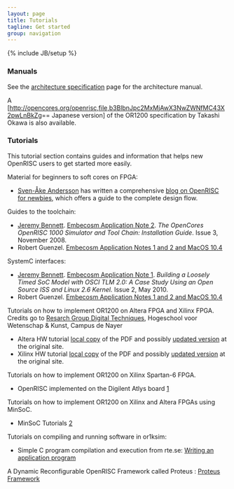 ```yaml
---
layout: page
title: Tutorials
tagline: Get started
group: navigation
---
```

{% include JB/setup %}

### Manuals

See the [architecture specification][] page for the architecture manual.

A
[<http://opencores.org/openrisc,file,b3BlbnJpc2MxMjAwX3NwZWNfMC43X2pwLnBkZg>==
Japanese version] of the OR1200 specification by Takashi Okawa is also
available.

### Tutorials

This tutorial section contains guides and information that helps new
OpenRISC users to get started more easily.

Material for beginners to soft cores on FPGA:

-   [Sven-Åke Andersson][] has written a comprehensive [blog on OpenRISC
    for newbies][], which offers a guide to the complete design flow.

Guides to the toolchain:

-   [Jeremy Bennett][]. [Embecosm Application Note 2][]. *The OpenCores
    OpenRISC 1000 Simulator and Tool Chain: Installation Guide*. Issue
    3, November 2008.
-   Robert Guenzel. [Embecosm Application Notes 1 and 2 and MacOS
    10.4][]

SystemC interfaces:

-   [Jeremy Bennett][]. [Embecosm Application Note 1][]. *Building a
    Loosely Timed SoC Model with OSCI TLM 2.0: A Case Study Using an
    Open Source ISS and Linux 2.6 Kernel.* Issue 2, May 2010.
-   Robert Guenzel. [Embecosm Application Notes 1 and 2 and MacOS
    10.4][]

Tutorials on how to implement OR1200 on Altera FPGA and Xilinx FPGA.
Credits go to [Resarch Group Digital Techniques][], Hogeschool voor
Wetenschap & Kunst, Campus de Nayer

-   Altera HW tutorial [local copy][] of the PDF and possibly [updated
    version][] at the original site.
-   Xilinx HW tutorial [local copy][1] of the PDF and possibly [updated
    version][2] at the original site.

Tutorials on how to implement OR1200 on Xilinx Spartan-6 FPGA.

-   OpenRISC implemented on the Digilent Atlys board [1][blog on
    OpenRISC for newbies]

Tutorials on how to implement OR1200 on Xilinx and Altera FPGAs using
MinSoC.

-   MinSoC Tutorials [2][3]

Tutorials on compiling and running software in or1ksim:

-   Simple C program compilation and execution from rte.se: [Writing an
    application program][]

A Dynamic Reconfigurable OpenRISC Framework called Proteus : [Proteus
Framework][]

  [architecture specification]: Architecture_Specification "wikilink"
  [Sven-Åke Andersson]: User:svenand "wikilink"
  [blog on OpenRISC for newbies]: http://www.rte.se/blog/blogg-modesty-corex/openrisc-1200-soft-processor
  [Jeremy Bennett]: User:Jeremybennett "wikilink"
  [Embecosm Application Note 2]: http://www.embecosm.com/download/ean2.html
  [Embecosm Application Notes 1 and 2 and MacOS 10.4]: http://chschroeder.gamiro.de/rg/or1ksim_macOS10.4.pdf
  [Embecosm Application Note 1]: http://www.embecosm.com/download/ean1.html
  [Resarch Group Digital Techniques]: http://emsys.denayer.wenk.be/
  [local copy]: http://cdn.opencores.org/pdf/openrisc-HW-tutorial-Altera.pdf
  [updated version]: http://emsys.denayer.wenk.be/empro/openrisc-HW-tutorial-Altera.pdf
  [1]: http://cdn.opencores.org/pdf/openrisc-HW-tutorial-Xilinx.pdf
  [2]: http://emsys.denayer.wenk.be/empro/openrisc-HW-tutorial-Xilinx.pdf
  [3]: http://www.minsoc.com/1_0:start
  [Writing an application program]: http://www.rte.se/blog/blogg-modesty-corex/writing-application-program
  [Proteus Framework]: http://proteus-project.org/
